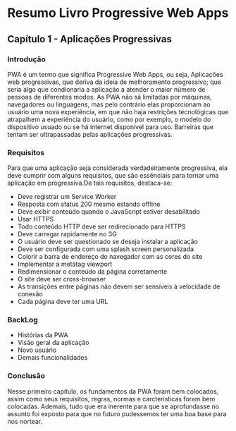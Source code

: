 # Resumo Livro Progressive Web Apps
## Capítulo 1 - Aplicações Progressivas


### Introdução
PWA é um termo que significa Progressive Web Apps, ou seja, Aplicações web progressivas, que deriva da ideia de melhoramento progressivo; que seria algo que condionaria a aplicação a atender o maior número de pessoas de diferentes modos. As PWA não sã limitadas por máquinas, navegadores ou linguagens, mas pelo contrário elas proporcionam ao usuário uma nova experiência, em que não haja restrições tecnológicas que atrapalhem a experiência do usuário, como por exemplo, o modelo do dispositivo usuado ou se há internet disponível para uso. Barreiras que tentam ser ultrapassadas pelas aplicações progressivas. 

### Requisitos
Para que uma aplicação seja considerada verdadeiramente progressiva, ela deve cumprir com alguns requisitos, que são essênciais para tornar uma aplicação em progressiva.De tais requisitos, destaca-se:
- Deve registrar um Service Worker
- Resposta com status 200 mesmo estando offline
- Deve exibir conteúdo quando o JavaScript estiver
desabilitado
- Usar HTTPS
- Todo conteúdo HTTP deve ser redirecionado para
HTTPS
- Deve carregar rapidamente no 3G
- O usuário deve ser questionado se deseja instalar a
aplicação
- Deve ser configurada com uma splash screen
personalizada
- Colorir a barra de endereço do navegador com as
cores do site
- Implementar a metatag viewport
- Redimensionar o conteúdo da página corretamente
- O site deve ser cross-browser
- As transições entre páginas não devem ser sensíveis à
velocidade de conexão
- Cada página deve ter uma URL

### BackLog
- Histórias da PWA
- Visão geral da aplicação
- Novo usuário
- Demais funcionalidades

### Conclusão
Nesse primeiro capítulo, os fundamentos da PWA foram bem colocados, assim como seus requisitos, regras, normas e carcteristicas foram bem colocadas. Ademais, tudo que era inerente para que se aprofundasse no assunto foi exposto para que no futuro pudessemos ter uma boa base para nos nortear.
